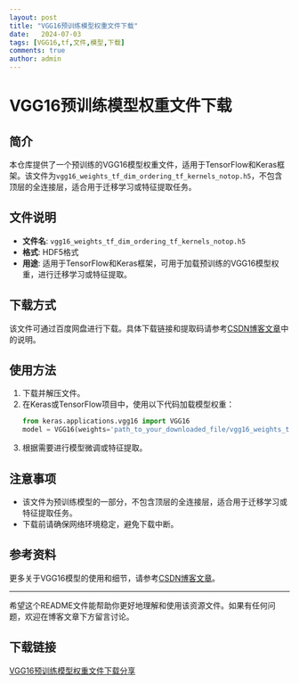 ```yaml
---
layout: post
title: "VGG16预训练模型权重文件下载"
date:   2024-07-03
tags: [VGG16,tf,文件,模型,下载]
comments: true
author: admin
---
```

# VGG16预训练模型权重文件下载

## 简介
本仓库提供了一个预训练的VGG16模型权重文件，适用于TensorFlow和Keras框架。该文件为`vgg16_weights_tf_dim_ordering_tf_kernels_notop.h5`，不包含顶层的全连接层，适合用于迁移学习或特征提取任务。

## 文件说明
- **文件名**: `vgg16_weights_tf_dim_ordering_tf_kernels_notop.h5`
- **格式**: HDF5格式
- **用途**: 适用于TensorFlow和Keras框架，可用于加载预训练的VGG16模型权重，进行迁移学习或特征提取。

## 下载方式
该文件可通过百度网盘进行下载。具体下载链接和提取码请参考[CSDN博客文章](https://blog.csdn.net/qq_35436571/article/details/97760098)中的说明。

## 使用方法
1. 下载并解压文件。
2. 在Keras或TensorFlow项目中，使用以下代码加载模型权重：
   ```python
   from keras.applications.vgg16 import VGG16
   model = VGG16(weights='path_to_your_downloaded_file/vgg16_weights_tf_dim_ordering_tf_kernels_notop.h5', include_top=False)
   ```
3. 根据需要进行模型微调或特征提取。

## 注意事项
- 该文件为预训练模型的一部分，不包含顶层的全连接层，适合用于迁移学习或特征提取任务。
- 下载前请确保网络环境稳定，避免下载中断。

## 参考资料
更多关于VGG16模型的使用和细节，请参考[CSDN博客文章](https://blog.csdn.net/qq_35436571/article/details/97760098)。

---

希望这个README文件能帮助你更好地理解和使用该资源文件。如果有任何问题，欢迎在博客文章下方留言讨论。

## 下载链接

[VGG16预训练模型权重文件下载分享](https://pan.quark.cn/s/97e4e78481ec)